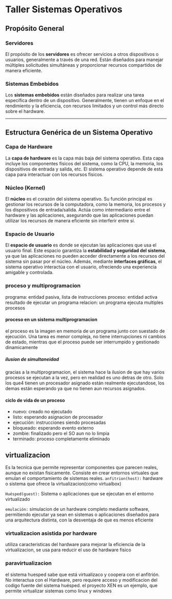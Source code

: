 # Taller Sistemas Operativos

## Propósito General

### Servidores
El propósito de los **servidores** es ofrecer servicios a otros dispositivos o usuarios, generalmente a través de una red. Están diseñados para manejar múltiples solicitudes simultáneas y proporcionar recursos compartidos de manera eficiente.

### Sistemas Embebidos
Los **sistemas embebidos** están diseñados para realizar una tarea específica dentro de un dispositivo. Generalmente, tienen un enfoque en el rendimiento y la eficiencia, con recursos limitados y un control más directo sobre el hardware.

---

## Estructura Genérica de un Sistema Operativo

### Capa de Hardware
La **capa de hardware** es la capa más baja del sistema operativo. Esta capa incluye los componentes físicos del sistema, como la CPU, la memoria, los dispositivos de entrada y salida, etc. El sistema operativo depende de esta capa para interactuar con los recursos físicos.

### Núcleo (Kernel)
El **núcleo** es el corazón del sistema operativo. Su función principal es gestionar los recursos de la computadora, como la memoria, los procesos y los dispositivos de entrada/salida. Actúa como intermediario entre el hardware y las aplicaciones, asegurando que las aplicaciones puedan utilizar los recursos de manera eficiente sin interferir entre sí.

### Espacio de Usuario
El **espacio de usuario** es donde se ejecutan las aplicaciones que usa el usuario final. Este espacio garantiza la **estabilidad y seguridad del sistema**, ya que las aplicaciones no pueden acceder directamente a los recursos del sistema sin pasar por el núcleo. Además, mediante **interfaces gráficas**, el sistema operativo interactúa con el usuario, ofreciendo una experiencia amigable y controlada.

### proceso y multiprogramacion
programa: entidad pasiva, lista de instrucciones
proceso: entidad activa resultado de ejecutar un programa
relacion: un programa ejecuta multiples procesos
#### proceso en un sistema multiprogramacion
el proceso es la imagen en memoria de un programa junto con suestado de ejecución. Una tarea es menor compleja, no tiene interrupciones ni cambios de estado, mientras que el proceso puede ser interrumpido y gestionado dinamicamente
##### ilusion de simultaneidad
gracias a la multiprogramacion, el sistema hace la ilusion de que hay varios procesos se ejecutan a la vez, pero en realidad es uno detras de otro. Solo los que4 tienen un procesador asignado están realmente ejecutandose, los demas están esperando ya que no tienen aun recursos asignados.
#### ciclo de vida de un proceso
- nuevo: creado no ejecutado
- listo: esperando asignacion de procesador
- ejecución: instrucciones siendo procesadas
- bloqueado: esperando evento externo
- zombie: finalizado pero el SO aun no lo limpia
- terminado: proceso completamente eliminado
## virtualizacion
Es la tecnica que permite representar componentes que parecen reales, aunque no existan fisicamente. Consiste en crear entornos virtuales que emulan el comportamiento de sistemas reales.
`anfitrion(host):` hardware o sistema que ofrece la virtualizacion(como virtualbox)

`Huésped(guest):` Sistema o aplicaciones que se ejecutan en el entorno virtualizado

`emulación:` simulacion de un hardware completo mediante software, permitiendo ejecutar ya sean en sistemas o aplicaciones diseñados para una arquitectura distinta, con la desventaja de que es menos eficiente

### virtualizacion asistida por hardware
utiliza caracteristicas del hardware para mejorar la eficiencia de la virtualizacion, se usa para reducir el uso de hardware fisico
### paravirtualizacion
el sistema huesped sabe que está virtualizaco y coopera con el anfitrión. No interactua con el Hardware, pero requiere acceso y modificacion del codigo fuente del sistema huésped. el proyecto XEN es un ejemplo, que permite virtualizar sistemas como linux y windows